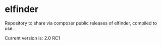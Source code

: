 # elfinder
Repository to share via composer public releases of elfinder, compiled to use.

Current version is: 2.0 RC1
